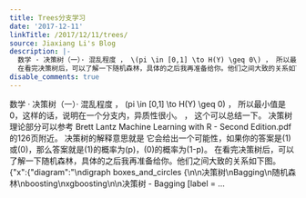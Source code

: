 ```yaml
---
title: Trees分支学习
date: '2017-12-11'
linkTitle: /2017/12/11/trees/
source: Jiaxiang Li's Blog
description: |-
  数学 · 决策树（一）· 混乱程度 ， \(pi \in [0,1] \to H(Y) \geq 0\) ， 所以最小值是0，这样的话，说明在一个分支内，异质性很小。 ， 这个可以总结一下。 决策树理论部分可以参考 Brett Lantz Machine Learning with R - Second Edition.pdf的126页附近。 决策树的解释意思就是 它会给出一个可能性，如果你的答案是\(1\)或\(0\)，那么答案就是\(1\)的概率为\(p\)，\(0\)的概率为\(1-p\)。
  在看完决策树后，可以了解一下随机森林，具体的之后我再准备给你。他们之间大致的关系如下图。 {"x":{"diagram":"\ndigraph boxes_and_circles {\n\n决策树\nBagging\n随机森林\nboosting\nxgboosting\n\n决策树 - Bagging [label = ...
disable_comments: true
---
```

数学 · 决策树（一）· 混乱程度 ， \(pi \in [0,1] \to H(Y) \geq 0\) ， 所以最小值是0，这样的话，说明在一个分支内，异质性很小。 ， 这个可以总结一下。 决策树理论部分可以参考 Brett Lantz Machine Learning with R - Second Edition.pdf的126页附近。 决策树的解释意思就是 它会给出一个可能性，如果你的答案是\(1\)或\(0\)，那么答案就是\(1\)的概率为\(p\)，\(0\)的概率为\(1-p\)。
在看完决策树后，可以了解一下随机森林，具体的之后我再准备给你。他们之间大致的关系如下图。 {"x":{"diagram":"\ndigraph boxes_and_circles {\n\n决策树\nBagging\n随机森林\nboosting\nxgboosting\n\n决策树 - Bagging [label = ...